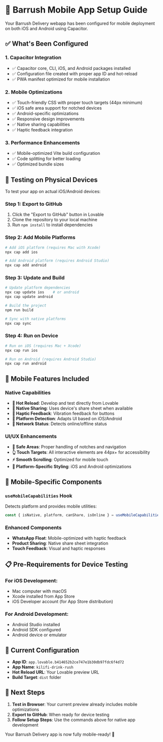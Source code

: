 # 📱 Barrush Mobile App Setup Guide

Your Barrush Delivery webapp has been configured for mobile deployment on both iOS and Android using Capacitor.

## ✅ What's Been Configured

### 1. **Capacitor Integration**
- ✅ Capacitor core, CLI, iOS, and Android packages installed
- ✅ Configuration file created with proper app ID and hot-reload
- ✅ PWA manifest optimized for mobile installation

### 2. **Mobile Optimizations**
- ✅ Touch-friendly CSS with proper touch targets (44px minimum)
- ✅ iOS safe area support for notched devices
- ✅ Android-specific optimizations
- ✅ Responsive design improvements
- ✅ Native sharing capabilities
- ✅ Haptic feedback integration

### 3. **Performance Enhancements**
- ✅ Mobile-optimized Vite build configuration
- ✅ Code splitting for better loading
- ✅ Optimized bundle sizes

## 🚀 Testing on Physical Devices

To test your app on actual iOS/Android devices:

### Step 1: Export to GitHub
1. Click the "Export to GitHub" button in Lovable
2. Clone the repository to your local machine
3. Run `npm install` to install dependencies

### Step 2: Add Mobile Platforms
```bash
# Add iOS platform (requires Mac with Xcode)
npx cap add ios

# Add Android platform (requires Android Studio)
npx cap add android
```

### Step 3: Update and Build
```bash
# Update platform dependencies
npx cap update ios    # or android
npx cap update android

# Build the project
npm run build

# Sync with native platforms
npx cap sync
```

### Step 4: Run on Device
```bash
# Run on iOS (requires Mac + Xcode)
npx cap run ios

# Run on Android (requires Android Studio)
npx cap run android
```

## 📱 Mobile Features Included

### Native Capabilities
- **🔄 Hot Reload**: Develop and test directly from Lovable
- **📱 Native Sharing**: Uses device's share sheet when available
- **🔔 Haptic Feedback**: Vibration feedback for buttons
- **🎨 Platform Detection**: Adapts UI based on iOS/Android
- **📶 Network Status**: Detects online/offline status

### UI/UX Enhancements
- **📏 Safe Areas**: Proper handling of notches and navigation
- **👆 Touch Targets**: All interactive elements are 44px+ for accessibility
- **⚡ Smooth Scrolling**: Optimized for mobile touch
- **🎯 Platform-Specific Styling**: iOS and Android optimizations

## 🔧 Mobile-Specific Components

### `useMobileCapabilities` Hook
Detects platform and provides mobile utilities:
```typescript
const { isNative, platform, canShare, isOnline } = useMobileCapabilities();
```

### Enhanced Components
- **WhatsApp Float**: Mobile-optimized with haptic feedback
- **Product Sharing**: Native share sheet integration
- **Touch Feedback**: Visual and haptic responses

## 📋 Pre-Requirements for Device Testing

### For iOS Development:
- Mac computer with macOS
- Xcode installed from App Store
- iOS Developer account (for App Store distribution)

### For Android Development:
- Android Studio installed
- Android SDK configured
- Android device or emulator

## 🎯 Current Configuration

- **App ID**: `app.lovable.b414652b2ce747e1b30db97fdc6f4d72`
- **App Name**: `kilifi-drink-rush`
- **Hot Reload URL**: Your Lovable preview URL
- **Build Target**: `dist` folder

## 🚀 Next Steps

1. **Test in Browser**: Your current preview already includes mobile optimizations
2. **Export to GitHub**: When ready for device testing
3. **Follow Setup Steps**: Use the commands above for native app development

Your Barrush Delivery app is now fully mobile-ready! 🎉